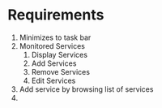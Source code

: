 Requirements
============

1. Minimizes to task bar
2. Monitored Services
	1. Display Services
	2. Add Services
	3. Remove Services
	4. Edit Services
3. Add service by browsing list of services
4. 